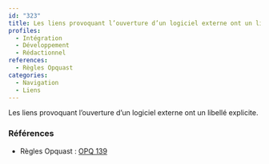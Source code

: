 ```yaml
---
id: "323"
title: Les liens provoquant l’ouverture d’un logiciel externe ont un libellé explicite.
profiles:
  - Intégration
  - Développement
  - Rédactionnel
references:
  - Règles Opquast
categories:
  - Navigation
  - Liens
---
```


Les liens provoquant l’ouverture d’un logiciel externe ont un libellé explicite.

### Références

*   Règles Opquast : [OPQ 139](https://checklists.opquast.com/fr/assurance-qualite-web/les-liens-provoquant-louverture-dun-logiciel-externe-ont-un-libelle-explicite)


